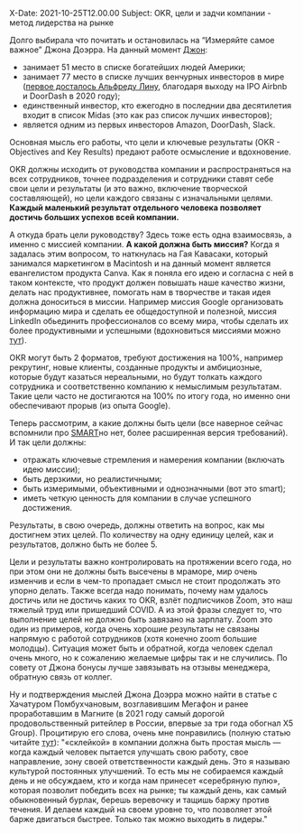 X-Date: 2021-10-25T12.00.00
Subject: OKR, цели и задчи компании - метод лидерства на рынке

Долго выбирала что почитать и остановилась на “Измеряйте самое важное” Джона Доэрра. На данный момент [Джон](https://www.forbes.com/profile/john-doerr/):

+ занимает 51 место в списке богатейших людей Америки;
+ занимает 77 место в списке лучших венчурных инвесторов в мире ([первое досталось Альфреду Лину](https://www.forbes.com/midas/), благодаря выходу на IPO Airbnb и DoorDash в 2020 году);
+ единственный инвестор, кто ежегодно в последнии два десятилетия входит в список Midas (это как раз список лучших инвесторов);
+ является одним из первых инвесторов Amazon, DoorDash, Slack.

Основная мысль его работы, что цели и ключевые результаты (OKR - Objectives and Key Results) предают работе осмысление и вдохновение. 

OKR должны исходить от руководства компании и распространяться на всех сотрудников, точнее подразделения и сотрудники ставят себе свои цели и результаты (и это важно, включение творческой составляющей), но цели каждого связаны с изначальными целями. **Каждый маленький результат отдельного человека позволяет достичь больших успехов всей компании.** 

А откуда брать цели руководству? Здесь тоже есть одна взаимосвязь, а именно с миссией компании. **А какой должна быть миссия?** Когда я задалась этим вопросом, то наткнулась на Гая Кавасаки, который занимался маркетингом в Macintosh и на данный момент является евангелистом продукта Canva. Как я поняла его идею и согласна с ней в таком контексте, что продукт должен повышать наше качество жизни, делать нас продуктивнее, помогать нам в творчестве и такая идея должна доноситься в миссии. Например миссия Google организовать информацию мира и сделать ее общедоступной и полезной, миссия LinkedIn  обьединить профессионалов со всему мира, чтобы сделать их более продуктивными и успешными (вдохновиться миссиями можно [тут](https://alessiobresciani.com/foresight-strategy/51-mission-statement-examples-from-the-worlds-best-companies/)). 

ОКR могут быть 2 форматов, требуют достижения на 100%, например рекрутинг, новые клиенты, созданные продукты и амбициозные, которые будут казаться нереальными, но будут толкать каждого сотрудника и соответственно компанию к немыслимым результатам. Такие цели часто не достигаются на 100% по итогу года, но именно они обеспечивают прорыв (из опыта Google). 

Теперь рассмотрим, а какие должны быть цели (все наверное сейчас вспомнили про [SMART](https://www.carrotquest.io/blog/smart-goal/)но нет, более расширенная версия требований). И так цели должны:

+ отражать ключевые стремления и намерения компании (включать идею миссии);
+ быть дерзкими, но реалистичными;
+ быть измеримыми, объективными и однозначными (вот это smart);
+ иметь четкую ценность для компании в случае успешного достижения.

Результаты, в свою очередь, должны ответить на вопрос, как мы достигнем этих целей. По количеству на одну единицу целей, как и результатов, должно быть не более 5.  

Цели и результаты важно контролировать на протяжении всего года, но при этом они не должны быть высечены в мраморе, мир очень изменчив и если в чем-то пропадает смысл не стоит продолжать это упорно делать. Также всегда надо понимать, почему нам удалось достичь или не достичь каких то OKR, взлёт подписчиков Zoom, это наш тяжелый труд или пришедший COVID. А из этой фразы следует то, что выполнение целей не должно быть завязано на зарплату. Zoom это один из примеров, когда очень хорошие результаты не связаны напрямую с работой сотрудников (хотя конечно zoom большие молодцы). Ситуация может быть и обратной, когда человек сделал очень много, но к сожалению желаемые цифры так и не случились. По совету от Джона бонусы лучше завязывать на отзывы менеджера, обратную связь от коллег. 

Ну и подтверждения мыслей Джона Доэрра можно найти в статье с Хачатуром Помбухчановым, возглавившим Мегафон и ранее проработавшим в Магните (в 2021 году самый дорогой продовольственный ритейлер в России, впервые за три года обогнал X5 Group). Процитирую его слова, очень мне понравились (полную статью читайте [тут](https://www.rbc.ru/interview/technology_and_media/11/10/2021/615d2c7d9a7947ae84d0c9ec)): "«склейкой» в компании должна быть простая мысль — когда каждый человек пытается улучшать свою работу, свое направление, зону своей ответственности каждый день. Это я называю культурой постоянных улучшений. То есть мы не собираемся каждый день и не обсуждаем, кто и когда нам принесет «серебряную пулю», которая позволит победить всех на рынке; ты каждый день, как самый обыкновенный бурлак, берешь веревочку и тащишь баржу против течения. И делаем каждый на своем уровне то, что позволяет этой барже двигаться быстрее. Только так можно выходить в лидеры."
